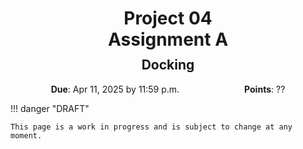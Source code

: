 <h1 style="margin-bottom: 0.4em; text-align: center;">
    <b>Project 04</b><br>
    Assignment A
</h1>
<h2 style="margin-top: 0.0em; text-align: center;">
    Docking
</h2>

<p style="text-align: center;">
    <object hspace="50">
        <strong>Due</strong></a>: Apr 11, 2025 by 11:59 p.m.
    </object>
    <object hspace="50">
        <strong>Points</strong></a>: ??
    </object>
</p>

!!! danger "DRAFT"

    This page is a work in progress and is subject to change at any moment.
